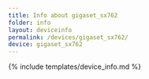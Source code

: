 ```yaml
---
title: Info about gigaset_sx762
folder: info
layout: deviceinfo
permalink: /devices/gigaset_sx762/
device: gigaset_sx762
---
```

{% include templates/device_info.md %}
